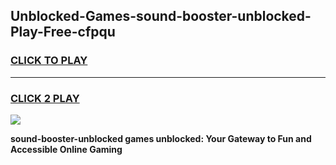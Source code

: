
## Unblocked-Games-sound-booster-unblocked-Play-Free-cfpqu
<h3>
<a href="https://premium76.site?title=sound-booster-unblocked&ref=10A">CLICK TO PLAY</a></h3>
<hr>

<h3>
<a href="https://premium76.site?title=sound-booster-unblocked&ref=10A">CLICK 2 PLAY</a>
  
</h3>

<a href="https://premium76.site?title=sound-booster-unblocked&ref=10A"><img src="https://clearcache.store/games.png"></a>


**sound-booster-unblocked games unblocked: Your Gateway to Fun and Accessible Online Gaming**
